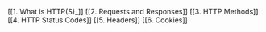 [[1. What is HTTP(S)_]]
[[2. Requests and Responses]]
[[3. HTTP Methods]]
[[4. HTTP Status Codes]]
[[5. Headers]]
[[6. Cookies]]
